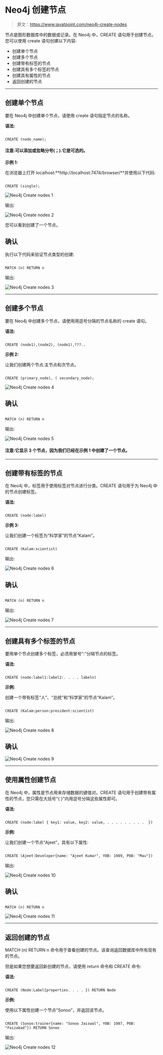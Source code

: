 # Neo4j 创建节点

> 原文：<https://www.javatpoint.com/neo4j-create-nodes>

节点是图形数据库中的数据或记录。在 Neo4j 中，CREATE 语句用于创建节点。您可以使用 create 语句创建以下内容:

*   创建单个节点
*   创建多个节点
*   创建带有标签的节点
*   创建具有多个标签的节点
*   创建具有属性的节点
*   返回创建的节点

* * *

## 创建单个节点

要在 Neo4j 中创建单个节点，请使用 create 语句指定节点的名称。

**语法:**

```

CREATE (node_name); 

```

#### 注意:可以添加或忽略分号(；).它是可选的。

**示例 1:**

在浏览器上打开 localhost:**http://localhost:7474/browser/**并使用以下代码:

```

CREATE (single); 

```

![Neo4j Create nodes 1](img/87d21d55484f0c58f44fc0373438fcfd.png)

输出:

![Neo4j Create nodes 2](img/4305d0149448fe0ffad46177d9a0db0e.png)

您可以看到创建了一个节点。

## 确认

执行以下代码来验证节点类型的创建:

```

MATCH (n) RETURN n 

```

输出:

![Neo4j Create nodes 3](img/a8c202047d51ebe62c99707ec272173a.png)

* * *

## 创建多个节点

要在 Neo4j 中创建多个节点，请使用用逗号分隔的节点名称的 create 语句。

**语法:**

```

CREATE (node1),(node2), (node1),???..    

```

**示例 2:**

让我们创建两个节点:主节点和次节点。

```

CREATE (primary_node), ( secondary_node); 

```

![Neo4j Create nodes 4](img/0c1d0a42bbdbe196f9199a70c4702c76.png)

## 确认

```

MATCH (n) RETURN n 

```

输出:

![Neo4j Create nodes 5](img/cadd7b2e670d54b534c32f9ab52ba709.png)

#### 注意:它显示 3 个节点，因为我们已经在示例 1 中创建了一个节点。

* * *

## 创建带有标签的节点

在 Neo4j 中，标签用于使用标签对节点进行分类。CREATE 语句用于为 Neo4j 中的节点创建标签。

**语法:**

```

CREATE (node:label) 

```

**示例 3:**

让我们创建一个标签为“科学家”的节点“Kalam”。

```

CREATE (Kalam:scientist) 

```

输出:

![Neo4j Create nodes 6](img/d27a9d9f3907503e803f3f6d4ded3ef2.png)

## 确认

```

MATCH (n) RETURN n 

```

输出:

![Neo4j Create nodes 7](img/b332c10b6b518ebdb09255362997cd86.png)

* * *

## 创建具有多个标签的节点

要用单个节点创建多个标签，必须用冒号“:”分隔节点的标签。

**语法:**

```

CREATE (node:label1:label2:. . . . labeln) 

```

**示例:**

创建一个带有标签“人”、“总统”和“科学家”的节点“Kalam”。

```

CREATE (Kalam:person:president:scientist) 

```

输出:

![Neo4j Create nodes 8](img/fce8d3cb10dfef88982fecc93b1d0266.png)

## 确认

![Neo4j Create nodes 9](img/6e067c83b86c3f609c806662d0371ad3.png)

* * *

## 使用属性创建节点

在 Neo4j 中，属性是节点用来存储数据的键值对。CREATE 语句用于创建带有属性的节点，您只需在大括号“{ }”内用逗号分隔这些属性即可。

**语法:**

```

CREATE (node:label { key1: value, key2: value, . . . . . . . . .  }) 

```

**示例:**

让我们创建一个节点“Ajeet”，具有以下属性:

```

CREATE (Ajeet:Developer{name: "Ajeet Kumar", YOB: 1989, POB: "Mau"}) 

```

输出:

![Neo4j Create nodes 10](img/598464eb4eca1db4e60c7fddf81a44d5.png)

## 确认

```

MATCH (n) RETURN n 

```

![Neo4j Create nodes 11](img/5d074bba6d7068b83566cb203f8d38e6.png)

* * *

## 返回创建的节点

MATCH (n) RETURN n 命令用于查看创建的节点。该查询返回数据库中所有现有的节点。

但是如果您想要返回新创建的节点，请使用 return 命令和 CREATE 命令:

**语法:**

```

CREATE (Node:Label{properties. . . . }) RETURN Node 

```

**示例:**

使用以下属性创建一个节点“Sonoo”，并返回该节点。

```

CREATE (Sonoo:trainer{name: "Sonoo Jaiswal", YOB: 1987, POB: "Faizabad"}) RETURN Sonoo 

```

输出:

![Neo4j Create nodes 12](img/479fd3eb8e9ffaf5bdce391cde952995.png)